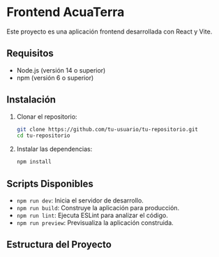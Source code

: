 # Frontend AcuaTerra

Este proyecto es una aplicación frontend desarrollada con React y Vite.

## Requisitos

- Node.js (versión 14 o superior)
- npm (versión 6 o superior)

## Instalación

1. Clonar el repositorio:
    ```sh
    git clone https://github.com/tu-usuario/tu-repositorio.git
    cd tu-repositorio
    ```

2. Instalar las dependencias:
    ```sh
    npm install
    ```

## Scripts Disponibles

- `npm run dev`: Inicia el servidor de desarrollo.
- `npm run build`: Construye la aplicación para producción.
- `npm run lint`: Ejecuta ESLint para analizar el código.
- `npm run preview`: Previsualiza la aplicación construida.

## Estructura del Proyecto
